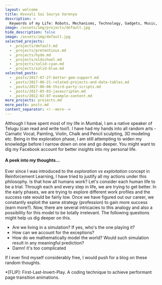```yaml
---
layout: welcome
title: Kovvali Sai Sourya Varenya
description: >
  Keywords of my Life: Robots, Mechanisms, Technology, Gadgets, Music, Violin, Philosophy of Life, Cats and Creativity
image: /assets/img/projects/default.jpg
hide_description: false
image: /assets/img/default.jpg
selected_projects:
  - _projects/default.md
  - _projects/pretentious.md
  - _projects/hyde.md
  - _projects/oldschool.md
  - _projects/solid-cyan.md
  - _projects/solid-blue.md
selected_posts:
  - _posts/2017-07-27-better-gem-support.md
  - _posts/2017-06-21-related-projects-and-data-tables.md
  - _posts/2017-06-06-third-party-scripts.md
  - _posts/2017-05-03-javascripten.md
  - _posts/2012-02-07-example-content.md
more_projects: projects.md
more_posts: posts.md
content_separator: <!--more-->
---
```


Although I have spent most of my life in Mumbai, I am a native speaker of Telugu (can read and write too!). I have had my hands into all random arts - Carnatic Vocal, Painting, Violin, Chalk and Pencil sculpting, 3D modeling etc. Being in the exploration phase, I am still attempting to widen my knowledge before I narrow down on one and go deeper. You might want to dig my Facebook account for better insights into my personal life. 


#### A peek into my thoughts...
Ever since I was introduced to the *exploration vs exploitation* concept in Reinforcement Learning, I have tried to justify all my actions under this philosophy. Is that how all humans work? Let's consider each human life to be a trial. Through each and every step in life, we are trying to get better. In the early phases, we are trying to explore different work profiles and the success rate would be fairly low. Once we have figured out our career, we constantly exploit the same strategy (profession) to gain more success (earn more?). Now, there are several intricacies to this analogy and also a possibility for this model to be totally irrelevant. The following questions might help us dig deeper on this.

* Are we living in a simulation? If yes, who's the one playing it?
* How can we account for the exceptions? 
* How do we mathematically model the world? Would such simulation result in any meaningful prediction?
* Damn! it's  too complicated

 If I ever find myself considerably free, I would push for a blog on these random thoughts.

<!--more-->


[blog]: blog.md
[portfolio]: projects.md
[resume]: resume.md
[download]: download.md
[welcome]: index.md
[forms]: docs/7.3.0/forms-by-example.md

[feat]: #features
[news]: #newsletter-subscription-box
[syntax]: #syntax-highlighting
[latex]: #latex-math-blocks

[license]: LICENSE.md
[pro]: licenses/PRO.md
[docs]: docs/7.3.0/index.md

[github]: https://github.com/qwtel/hydejack/releases
[gem]: https://rubygems.org/gems/jekyll-theme-hydejack
[buy]: https://app.simplegoods.co/i/AQTTVBOE

[gpss]: https://developers.google.com/speed/pagespeed/insights/?url=https%3A%2F%2Fqwtel.com%2Fhydejack%2F
[wiki]: https://github.com/qwtel/hydejack/blob/master/docs/7.3.0/index.md
[pdf]: https://github.com/qwtel/hydejack/releases/download/v7.3.0/Documentation._.Hydejack.pdf
[hy-push-state]: https://qwtel.com/hy-push-state/
[hy-drawer]: https://qwtel.com/hy-drawer/
[rouge]: http://rouge.jneen.net
[katex]: https://khan.github.io/KaTeX/
[tinyletter]: https://tinyletter.com/

*[FLIP]: First-Last-Invert-Play. A coding technique to achieve performant page transition animations.
